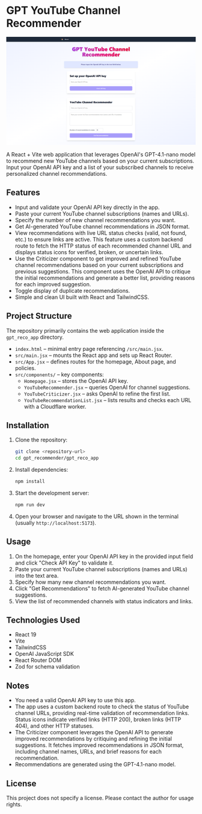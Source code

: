 # GPT YouTube Channel Recommender

[![Main Illustration](default_screenshot.png)](default_screenshot.png)

A React + Vite web application that leverages OpenAI's GPT-4.1-nano model to recommend new YouTube channels based on your current subscriptions. Input your OpenAI API key and a list of your subscribed channels to receive personalized channel recommendations.

## Features

- Input and validate your OpenAI API key directly in the app.
- Paste your current YouTube channel subscriptions (names and URLs).
- Specify the number of new channel recommendations you want.
- Get AI-generated YouTube channel recommendations in JSON format.
- View recommendations with live URL status checks (valid, not found, etc.) to ensure links are active. This feature uses a custom backend route to fetch the HTTP status of each recommended channel URL and displays status icons for verified, broken, or uncertain links.
- Use the Criticizer component to get improved and refined YouTube channel recommendations based on your current subscriptions and previous suggestions. This component uses the OpenAI API to critique the initial recommendations and generate a better list, providing reasons for each improved suggestion.
- Toggle display of duplicate recommendations.
- Simple and clean UI built with React and TailwindCSS.

## Project Structure

The repository primarily contains the web application inside the `gpt_reco_app` directory.

- `index.html` – minimal entry page referencing `/src/main.jsx`.
- `src/main.jsx` – mounts the React app and sets up React Router.
- `src/App.jsx` – defines routes for the homepage, About page, and policies.
- `src/components/` – key components:
  - `Homepage.jsx` – stores the OpenAI API key.
  - `YouTubeRecommender.jsx` – queries OpenAI for channel suggestions.
  - `YouTubeCriticizer.jsx` – asks OpenAI to refine the first list.
  - `YouTubeRecommendationList.jsx` – lists results and checks each URL with a Cloudflare worker.

## Installation

1. Clone the repository:

   ```bash
   git clone <repository-url>
   cd gpt_recommender/gpt_reco_app
   ```

2. Install dependencies:

   ```bash
   npm install
   ```

3. Start the development server:

   ```bash
   npm run dev
   ```

4. Open your browser and navigate to the URL shown in the terminal (usually `http://localhost:5173`).

## Usage

1. On the homepage, enter your OpenAI API key in the provided input field and click "Check API Key" to validate it.
2. Paste your current YouTube channel subscriptions (names and URLs) into the text area.
3. Specify how many new channel recommendations you want.
4. Click "Get Recommendations" to fetch AI-generated YouTube channel suggestions.
5. View the list of recommended channels with status indicators and links.

## Technologies Used

- React 19
- Vite
- TailwindCSS
- OpenAI JavaScript SDK
- React Router DOM
- Zod for schema validation

## Notes

- You need a valid OpenAI API key to use this app.
- The app uses a custom backend route to check the status of YouTube channel URLs, providing real-time validation of recommendation links. Status icons indicate verified links (HTTP 200), broken links (HTTP 404), and other HTTP statuses.
- The Criticizer component leverages the OpenAI API to generate improved recommendations by critiquing and refining the initial suggestions. It fetches improved recommendations in JSON format, including channel names, URLs, and brief reasons for each recommendation.
- Recommendations are generated using the GPT-4.1-nano model.

## License

This project does not specify a license. Please contact the author for usage rights.
